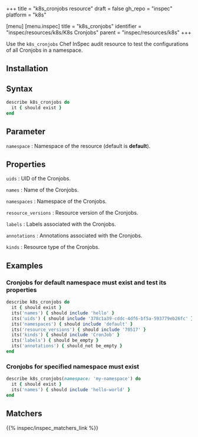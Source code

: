 +++
title = "k8s_cronjobs resource"
draft = false
gh_repo = "inspec"
platform = "k8s"

[menu]
[menu.inspec]
title = "k8s_cronjobs"
identifier = "inspec/resources/k8s/K8s Cronjobs"
parent = "inspec/resources/k8s"
+++

Use the `k8s_cronjobs` Chef InSpec audit resource to test the configurations of all Cronjobs in a namespace.

## Installation

## Syntax

```ruby
describe k8s_cronjobs do
  it { should exist }
end
```

## Parameter

`namespace`
: Namespace of the resource (default is **default**).

## Properties

`uids`
: UID of the Cronjobs.

`names`
: Name of the Cronjobs.

`namespaces`
: Namespace of the Cronjobs.

`resource_versions`
: Resource version of the Cronjobs.

`labels`
: Labels associated with the Cronjobs.

`annotations`
: Annotations associated with the Cronjobs.

`kinds`
: Resource type of the Cronjobs.

## Examples

### Cronjobs for default namespace must exist and test its properties

```ruby
describe k8s_cronjobs do
  it { should exist }
  its('names') { should include 'hello' }
  its('uids') { should include '378c1a39-cddc-4df6-bf5a-593779eb26fc' }
  its('namespaces') { should include 'default' }
  its('resource_versions') { should include '70517' }
  its('kinds') { should include 'CronJob' }
  its('labels') { should be_empty }
  its('annotations') { should_not be_empty }
end
```

### Cronjobs for specified namespace must exist

```ruby
describe k8s_cronjobs(namespace: 'my-namespace') do
  it { should exist }
  its('names') { should include 'hello-world' }
end
```

## Matchers

{{% inspec/inspec_matchers_link %}}